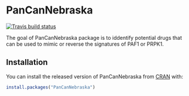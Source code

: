 
<!-- README.md is generated from README.Rmd. Please edit that file -->

# PanCanNebraska

<!-- badges: start -->

[![Travis build
status](https://travis-ci.com/AliSajid/PanCanNebraska.svg?branch=master)](https://travis-ci.com/AliSajid/PanCanNebraska)
<!-- badges: end -->

The goal of PanCanNebraska package is to iddentify potential drugs that
can be used to mimic or reverse the signatures of PAF1 or PRPK1.

## Installation

You can install the released version of PanCanNebraska from
[CRAN](https://CRAN.R-project.org) with:

``` r
install.packages("PanCanNebraska")
```
